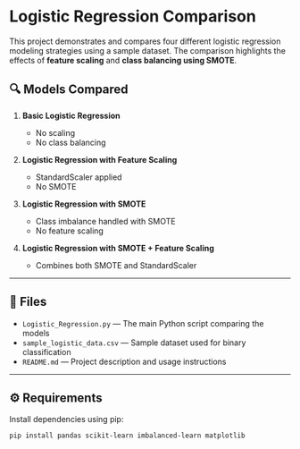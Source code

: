 # Logistic Regression Comparison

This project demonstrates and compares four different logistic regression modeling strategies using a sample dataset. The comparison highlights the effects of **feature scaling** and **class balancing using SMOTE**.

## 🔍 Models Compared

1. **Basic Logistic Regression**  
   - No scaling  
   - No class balancing  

2. **Logistic Regression with Feature Scaling**  
   - StandardScaler applied  
   - No SMOTE  

3. **Logistic Regression with SMOTE**  
   - Class imbalance handled with SMOTE  
   - No feature scaling  

4. **Logistic Regression with SMOTE + Feature Scaling**  
   - Combines both SMOTE and StandardScaler  

---

## 📁 Files

- `Logistic_Regression.py` — The main Python script comparing the models
- `sample_logistic_data.csv` — Sample dataset used for binary classification
- `README.md` — Project description and usage instructions

---

## ⚙️ Requirements

Install dependencies using pip:

```bash
pip install pandas scikit-learn imbalanced-learn matplotlib
